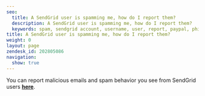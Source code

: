 ```yaml
---
seo:
  title: A SendGrid user is spamming me, how do I report them?
  description: A SendGrid user is spamming me, how do I report them?
  keywords: spam, sendgrid account, username, user, report, paypal, phishing, phish, scam
title: A SendGrid user is spamming me, how do I report them?
weight: 0
layout: page
zendesk_id: 202805086
navigation:
  show: true
---
```


You can report malicious emails and spam behavior you see from SendGrid users **[here](http://sendgrid.com/report_spam)**.

